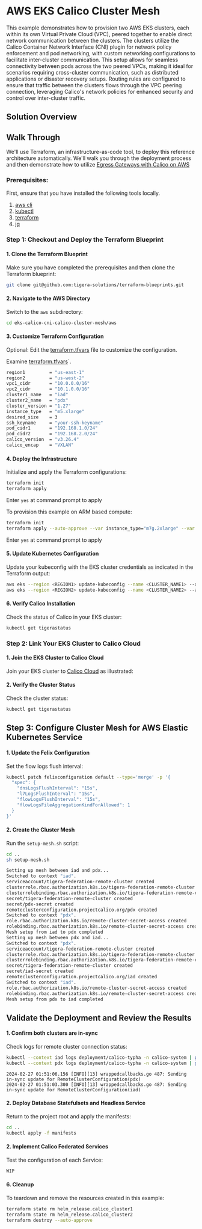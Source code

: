 # AWS EKS Calico Cluster Mesh

This example demonstrates how to provision two AWS EKS clusters, each within its own Virtual Private Cloud (VPC), peered together to enable direct network communication between the clusters. The clusters utilize the Calico Container Network Interface (CNI) plugin for network policy enforcement and pod networking, with custom networking configurations to facilitate inter-cluster communication. This setup allows for seamless connectivity between pods across the two peered VPCs, making it ideal for scenarios requiring cross-cluster communication, such as distributed applications or disaster recovery setups. Routing rules are configured to ensure that traffic between the clusters flows through the VPC peering connection, leveraging Calico's network policies for enhanced security and control over inter-cluster traffic.

## Solution Overview

## Walk Through

We'll use Terraform, an infrastructure-as-code tool, to deploy this reference architecture automatically. We'll walk you through the deployment process and then demonstrate how to utilize [Egress Gateways with Calico on AWS](https://docs.tigera.io/calico-cloud/networking/egress/egress-gateway-aws)

### Prerequisites:

First, ensure that you have installed the following tools locally.

1. [aws cli](https://docs.aws.amazon.com/cli/latest/userguide/install-cliv2.html)
2. [kubectl](https://Kubernetes.io/docs/tasks/tools/)
3. [terraform](https://learn.hashicorp.com/tutorials/terraform/install-cli)
3. [jq](https://jqlang.github.io/jq/download/)

### Step 1: Checkout and Deploy the Terraform Blueprint

#### 1. Clone the Terraform Blueprint
Make sure you have completed the prerequisites and then clone the Terraform blueprint:
```sh
git clone git@github.com:tigera-solutions/terraform-blueprints.git
```

#### 2. Navigate to the AWS Directory
Switch to the `aws` subdirectory:
```sh
cd eks-calico-cni-calico-cluster-mesh/aws
```

#### 3. Customize Terraform Configuration
Optional: Edit the [terraform.tfvars](terraform.tfvars) file to customize the configuration.

Examine [terraform.tfvars](terraform.tfvars)`.

```sh
region1         = "us-east-1"
region2         = "us-west-2"
vpc1_cidr       = "10.0.0.0/16"
vpc2_cidr       = "10.1.0.0/16"
cluster1_name   = "iad"
cluster2_name   = "pdx"
cluster_version = "1.27"
instance_type   = "m5.xlarge"
desired_size    = 3
ssh_keyname     = "your-ssh-keyname"
pod_cidr1       = "192.168.1.0/24"
pod_cidr2       = "192.168.2.0/24"
calico_version  = "v3.26.4"
calico_encap    = "VXLAN"
```

#### 4. Deploy the Infrastructure
Initialize and apply the Terraform configurations:
```sh
terraform init
terraform apply
```

Enter `yes` at command prompt to apply

To provision this example on ARM based compute:

```sh
terraform init
terraform apply --auto-approve --var instance_type="m7g.2xlarge" --var ami_type="AL2_ARM_64"
```

Enter `yes` at command prompt to apply

#### 5. Update Kubernetes Configuration
Update your kubeconfig with the EKS cluster credentials as indicated in the Terraform output:

```sh
aws eks --region <REGION1> update-kubeconfig --name <CLUSTER_NAME1> --alias <CLUSTER_NAME1>
aws eks --region <REGION2> update-kubeconfig --name <CLUSTER_NAME2> --alias <CLUSTER_NAME2>
```

#### 6. Verify Calico Installation
Check the status of Calico in your EKS cluster:
```sh
kubectl get tigerastatus
```

### Step 2: Link Your EKS Cluster to Calico Cloud

#### 1. Join the EKS Cluster to Calico Cloud
Join your EKS cluster to [Calico Cloud](https://www.calicocloud.io/home) as illustrated:

<INSERT IMAGE>

#### 2. Verify the Cluster Status
Check the cluster status:
```sh
kubectl get tigerastatus
```

## Step 3: Configure Cluster Mesh for AWS Elastic Kubernetes Service

#### 1. Update the Felix Configuration
Set the flow logs flush interval:
```sh
kubectl patch felixconfiguration default --type='merge' -p '{
  "spec": {
    "dnsLogsFlushInterval": "15s",
    "l7LogsFlushInterval": "15s",
    "flowLogsFlushInterval": "15s",
    "flowLogsFileAggregationKindForAllowed": 1
  }
}'
```

#### 2. Create the Cluster Mesh
Run the `setup-mesh.sh` script:
```sh
cd ..
sh setup-mesh.sh
```

```sh
Setting up mesh between iad and pdx...
Switched to context "iad".
serviceaccount/tigera-federation-remote-cluster created
clusterrole.rbac.authorization.k8s.io/tigera-federation-remote-cluster created
clusterrolebinding.rbac.authorization.k8s.io/tigera-federation-remote-cluster created
secret/tigera-federation-remote-cluster created
secret/pdx-secret created
remoteclusterconfiguration.projectcalico.org/pdx created
Switched to context "pdx".
role.rbac.authorization.k8s.io/remote-cluster-secret-access created
rolebinding.rbac.authorization.k8s.io/remote-cluster-secret-access created
Mesh setup from iad to pdx completed
Setting up mesh between pdx and iad...
Switched to context "pdx".
serviceaccount/tigera-federation-remote-cluster created
clusterrole.rbac.authorization.k8s.io/tigera-federation-remote-cluster created
clusterrolebinding.rbac.authorization.k8s.io/tigera-federation-remote-cluster created
secret/tigera-federation-remote-cluster created
secret/iad-secret created
remoteclusterconfiguration.projectcalico.org/iad created
Switched to context "iad".
role.rbac.authorization.k8s.io/remote-cluster-secret-access created
rolebinding.rbac.authorization.k8s.io/remote-cluster-secret-access created
Mesh setup from pdx to iad completed
```

## Validate the Deployment and Review the Results

#### 1. Confirm both clusters are in-sync
Check logs for remote cluster connection status:
```sh
kubectl --context iad logs deployment/calico-typha -n calico-system | grep "Sending in-sync update"
kubectl --context pdx logs deployment/calico-typha -n calico-system | grep "Sending in-sync update"
```

```
2024-02-27 01:51:06.156 [INFO][13] wrappedcallbacks.go 487: Sending in-sync update for RemoteClusterConfiguration(pdx)
2024-02-27 01:51:03.300 [INFO][13] wrappedcallbacks.go 487: Sending in-sync update for RemoteClusterConfiguration(iad)
```

#### 2. Deploy Database Statefulsets and Headless Service
Return to the project root and apply the manifests:
```sh
cd ..
kubectl apply -f manifests
```

#### 2. Implement Calico Federated Services
Test the configuration of each Service:
```sh
WIP
```

#### 6. Cleanup

To teardown and remove the resources created in this example:

```sh
terraform state rm helm_release.calico_cluster1
terraform state rm helm_release.calico_cluster2
terraform destroy --auto-approve
```

